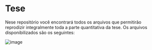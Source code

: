 # Tese
Nese repositório você encontrará todos os arquivos que permitirão reprodizir integralmente toda a parte quantitativa da tese. 
Os arquivos disponibilizados são os seguintes:

![image](https://user-images.githubusercontent.com/63126159/180506573-8c794223-3b06-4cc3-b30d-eaab8dd30c5d.png)

